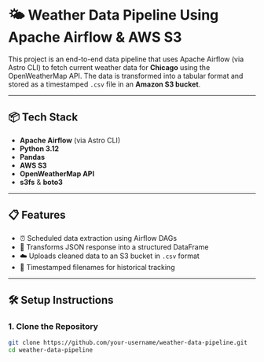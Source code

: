 # 🌤️ Weather Data Pipeline Using Apache Airflow & AWS S3

This project is an end-to-end data pipeline that uses Apache Airflow (via Astro CLI) to fetch current weather data for **Chicago** using the OpenWeatherMap API. The data is transformed into a tabular format and stored as a timestamped `.csv` file in an **Amazon S3 bucket**.

---

## 📦 Tech Stack

- **Apache Airflow** (via Astro CLI)
- **Python 3.12**
- **Pandas**
- **AWS S3**
- **OpenWeatherMap API**
- **s3fs** & **boto3**

---

## 📋 Features

- ⏰ Scheduled data extraction using Airflow DAGs
- 🔄 Transforms JSON response into a structured DataFrame
- ☁️ Uploads cleaned data to an S3 bucket in `.csv` format
- 🧾 Timestamped filenames for historical tracking

---

## 🛠️ Setup Instructions

### 1. Clone the Repository

```bash
git clone https://github.com/your-username/weather-data-pipeline.git
cd weather-data-pipeline
